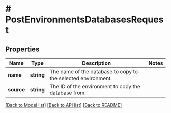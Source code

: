 # # PostEnvironmentsDatabasesRequest

## Properties

Name | Type | Description | Notes
------------ | ------------- | ------------- | -------------
**name** | **string** | The name of the database to copy to the selected environment. |
**source** | **string** | The ID of the environment to copy the database from. |

[[Back to Model list]](../../README.md#models) [[Back to API list]](../../README.md#endpoints) [[Back to README]](../../README.md)
